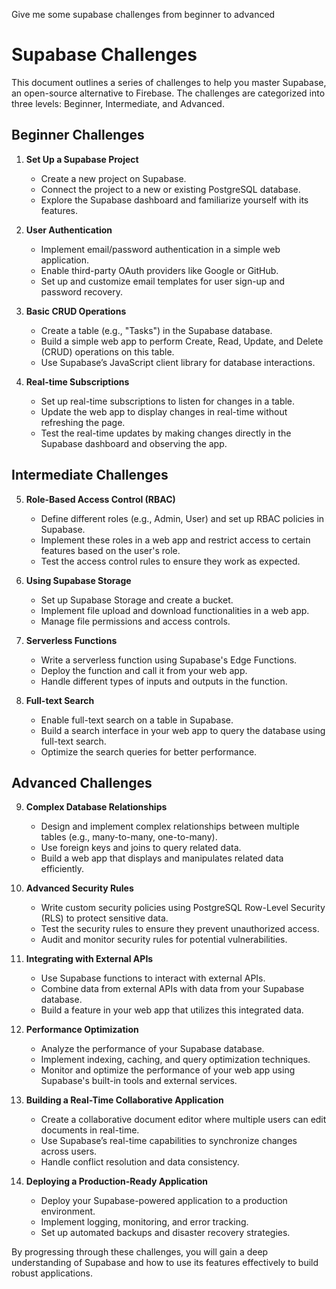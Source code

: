 Give me some supabase challenges from beginner to advanced

# Supabase Challenges

This document outlines a series of challenges to help you master Supabase, an open-source alternative to Firebase. The challenges are categorized into three levels: Beginner, Intermediate, and Advanced.

## Beginner Challenges

1. **Set Up a Supabase Project**

   - Create a new project on Supabase.
   - Connect the project to a new or existing PostgreSQL database.
   - Explore the Supabase dashboard and familiarize yourself with its features.

2. **User Authentication**

   - Implement email/password authentication in a simple web application.
   - Enable third-party OAuth providers like Google or GitHub.
   - Set up and customize email templates for user sign-up and password recovery.

3. **Basic CRUD Operations**

   - Create a table (e.g., "Tasks") in the Supabase database.
   - Build a simple web app to perform Create, Read, Update, and Delete (CRUD) operations on this table.
   - Use Supabase’s JavaScript client library for database interactions.

4. **Real-time Subscriptions**
   - Set up real-time subscriptions to listen for changes in a table.
   - Update the web app to display changes in real-time without refreshing the page.
   - Test the real-time updates by making changes directly in the Supabase dashboard and observing the app.

## Intermediate Challenges

5. **Role-Based Access Control (RBAC)**

   - Define different roles (e.g., Admin, User) and set up RBAC policies in Supabase.
   - Implement these roles in a web app and restrict access to certain features based on the user's role.
   - Test the access control rules to ensure they work as expected.

6. **Using Supabase Storage**

   - Set up Supabase Storage and create a bucket.
   - Implement file upload and download functionalities in a web app.
   - Manage file permissions and access controls.

7. **Serverless Functions**

   - Write a serverless function using Supabase's Edge Functions.
   - Deploy the function and call it from your web app.
   - Handle different types of inputs and outputs in the function.

8. **Full-text Search**
   - Enable full-text search on a table in Supabase.
   - Build a search interface in your web app to query the database using full-text search.
   - Optimize the search queries for better performance.

## Advanced Challenges

9. **Complex Database Relationships**

   - Design and implement complex relationships between multiple tables (e.g., many-to-many, one-to-many).
   - Use foreign keys and joins to query related data.
   - Build a web app that displays and manipulates related data efficiently.

10. **Advanced Security Rules**

    - Write custom security policies using PostgreSQL Row-Level Security (RLS) to protect sensitive data.
    - Test the security rules to ensure they prevent unauthorized access.
    - Audit and monitor security rules for potential vulnerabilities.

11. **Integrating with External APIs**

    - Use Supabase functions to interact with external APIs.
    - Combine data from external APIs with data from your Supabase database.
    - Build a feature in your web app that utilizes this integrated data.

12. **Performance Optimization**

    - Analyze the performance of your Supabase database.
    - Implement indexing, caching, and query optimization techniques.
    - Monitor and optimize the performance of your web app using Supabase's built-in tools and external services.

13. **Building a Real-Time Collaborative Application**

    - Create a collaborative document editor where multiple users can edit documents in real-time.
    - Use Supabase’s real-time capabilities to synchronize changes across users.
    - Handle conflict resolution and data consistency.

14. **Deploying a Production-Ready Application**
    - Deploy your Supabase-powered application to a production environment.
    - Implement logging, monitoring, and error tracking.
    - Set up automated backups and disaster recovery strategies.

By progressing through these challenges, you will gain a deep understanding of Supabase and how to use its features effectively to build robust applications.
